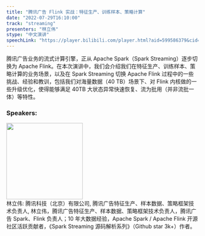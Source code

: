 ```yaml
---
title: "腾讯广告 Flink 实战：特征生产、训练样本、策略计算"
date: "2022-07-29T16:10:00"
track: "streaming"
presenters: "林立伟"
stype: "中文演讲"
speechLink: "https://player.bilibili.com/player.html?aid=599586379&cid=806318787&page=1"
---
```

腾讯广告业务的流式计算引擎，正从 Apache Spark（Spark Streaming）逐步切换为 Apache Flink。在本次演讲中，我们会介绍我们在特征生产、训练样本、策略计算的业务场景，以及在 Spark Streaming 切换 Apache Flink 过程中的一些挑战、经验和教训，包括我们对海量数据（40 TB）场景下、对 Flink 内核做的一些升级优化，使得能够满足 40TB 大状态异常快速恢复、流为批用（并非流批一体）等特性。
 ### Speakers: 
 <img src="images/speaker/1235.png" width="200" /><br>林立伟: 腾讯科技（北京）有限公司, 腾讯广告特征生产、样本数据、策略框架技术负责人, 林立伟，腾讯广告特征生产、样本数据、策略框架技术负责人，腾讯广告 Spark、Flink 负责人；10 年大数据经验，Apache Spark / Apache Flink 开源社区活跃贡献者，《Spark Streaming 源码解析系列》（Github star 3k+）作者。

 
